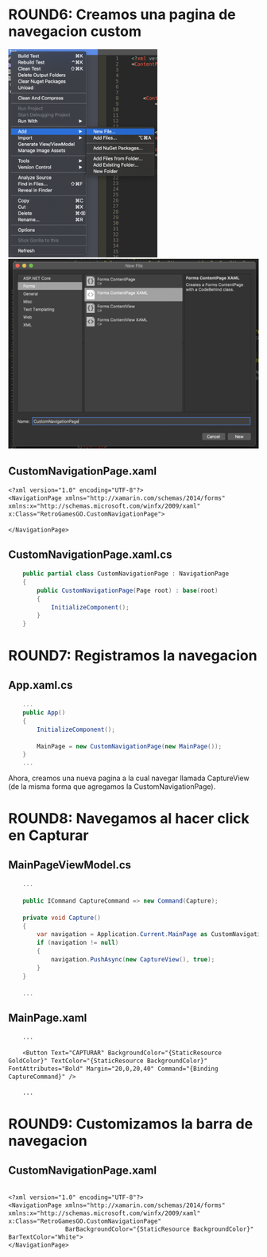 # ROUND6: Creamos una pagina de navegacion custom

<img src="https://github.com/XamarinUY/cpuy1/blob/master/workshop/Pablo/Captura%20de%20pantalla%202019-03-15%20a%20la(s)%2015.38.31.png" width="300">

<img src="https://github.com/XamarinUY/cpuy1/blob/master/workshop/Pablo/Captura%20de%20pantalla%202019-03-15%20a%20la(s)%2015.39.04.png" width="600">

## CustomNavigationPage.xaml 

```xaml
<?xml version="1.0" encoding="UTF-8"?>
<NavigationPage xmlns="http://xamarin.com/schemas/2014/forms" xmlns:x="http://schemas.microsoft.com/winfx/2009/xaml" x:Class="RetroGamesGO.CustomNavigationPage">
    
</NavigationPage>

```

## CustomNavigationPage.xaml.cs

```c#
    public partial class CustomNavigationPage : NavigationPage
    {
        public CustomNavigationPage(Page root) : base(root)
        {
            InitializeComponent();
        }
    }
```

# ROUND7: Registramos la navegacion
## App.xaml.cs 

```c#
    ...
    public App()
    {
        InitializeComponent();

        MainPage = new CustomNavigationPage(new MainPage());
    }
    ...
```

Ahora, creamos una nueva pagina a la cual navegar llamada CaptureView (de la misma forma que agregamos la CustomNavigationPage).

# ROUND8: Navegamos al hacer click en Capturar
## MainPageViewModel.cs 

```c#
    ...

    public ICommand CaptureCommand => new Command(Capture);

    private void Capture()
    {
        var navigation = Application.Current.MainPage as CustomNavigationPage;
        if (navigation != null)
        {
            navigation.PushAsync(new CaptureView(), true);
        }
    }

    ...
```

## MainPage.xaml 

```xaml
    ...
    
    <Button Text="CAPTURAR" BackgroundColor="{StaticResource GoldColor}" TextColor="{StaticResource BackgroundColor}" FontAttributes="Bold" Margin="20,0,20,40" Command="{Binding CaptureCommand}" />
    
    ...
```


# ROUND9: Customizamos la barra de navegacion
## CustomNavigationPage.xaml

```xaml

<?xml version="1.0" encoding="UTF-8"?>
<NavigationPage xmlns="http://xamarin.com/schemas/2014/forms" xmlns:x="http://schemas.microsoft.com/winfx/2009/xaml" x:Class="RetroGamesGO.CustomNavigationPage"
                BarBackgroundColor="{StaticResource BackgroundColor}" BarTextColor="White">
</NavigationPage>

```
